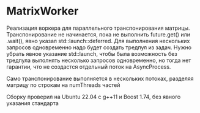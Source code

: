 # MatrixWorker

Реализация воркера для параллельного транспонирования матрицы. Транспонирование не начинается, пока не выполнить future.get() или .wait(), явно указал std::launch::deferred. Для выполнения нескольких запросов одновременно надо будет создать тредпул из задач.
Нужно убрать явное указание std::launch, чтобы была возможность без тредпула выполнять несколько запросов одновременно, но тогда нет гарантии, что не создастся отдельный поток на AsyncProcess. 

Само транспонирование выполняется в нескольких потоках, разделяя матрицу по строкам на numThreads частей

Сборку проверил на Ubuntu 22.04 с g++11 и Boost 1.74, без явного указания стандарта
